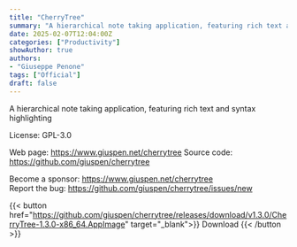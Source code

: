 ```yaml
---
title: "CherryTree"
summary: "A hierarchical note taking application, featuring rich text and syntax highlighting"
date: 2025-02-07T12:04:00Z
categories: ["Productivity"]
showAuthor: true
authors:
- "Giuseppe Penone"
tags: ["Official"]
draft: false
---
```


A hierarchical note taking application, featuring rich text and syntax highlighting

License: GPL-3.0

Web page: <https://www.giuspen.net/cherrytree>
Source code: <https://github.com/giuspen/cherrytree>

Become a sponsor: <https://www.giuspen.net/cherrytree>  
Report the bug: <https://github.com/giuspen/cherrytree/issues/new>  

{{< button href="https://github.com/giuspen/cherrytree/releases/download/v1.3.0/CherryTree-1.3.0-x86_64.AppImage" target="_blank">}}
Download
{{< /button >}}